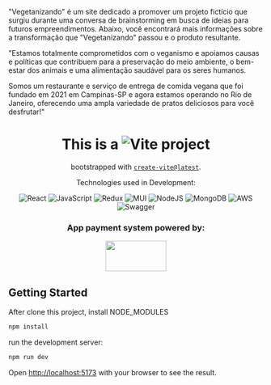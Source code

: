 "Vegetanizando" é um site dedicado a promover um projeto fictício que surgiu durante uma conversa de brainstorming em busca de ideias para futuros empreendimentos. Abaixo, você encontrará mais informações sobre a transformação que "Vegetanizando" passou e o produto resultante.

"Estamos totalmente comprometidos com o veganismo e apoiamos causas e políticas que contribuem para a preservação do meio ambiente, o bem-estar dos animais e uma alimentação saudável para os seres humanos.

Somos um restaurante e serviço de entrega de comida vegana que foi fundado em 2021 em Campinas-SP e agora estamos operando no Rio de Janeiro, oferecendo uma ampla variedade de pratos deliciosos para você desfrutar!"

<div align="center">
  
# This is a ![Vite](https://img.shields.io/badge/vite-%23646CFF.svg?style=for-the-badge&logo=vite&logoColor=white) project 

bootstrapped with [`create-vite@latest`](https://github.com/vitejs/vite).

Technologies used in Development:

![React](https://img.shields.io/badge/react-%2320232a.svg?style=for-the-badge&logo=react&logoColor=%2361DAFB)
![JavaScript](https://img.shields.io/badge/javascript-%23323330.svg?style=for-the-badge&logo=javascript&logoColor=%23F7DF1E)
![Redux](https://img.shields.io/badge/redux-%23593d88.svg?style=for-the-badge&logo=redux&logoColor=white)
![MUI](https://img.shields.io/badge/MUI-%230081CB.svg?style=for-the-badge&logo=mui&logoColor=white)
![NodeJS](https://img.shields.io/badge/node.js-6DA55F?style=for-the-badge&logo=node.js&logoColor=white)
![MongoDB](https://img.shields.io/badge/MongoDB-%234ea94b.svg?style=for-the-badge&logo=mongodb&logoColor=white)
![AWS](https://img.shields.io/badge/AWS-%23FF9900.svg?style=for-the-badge&logo=amazon-aws&logoColor=white)
![Swagger](https://img.shields.io/badge/-Swagger-%23Clojure?style=for-the-badge&logo=swagger&logoColor=white)

### App payment system powered by:

<img src="https://i.pinimg.com/originals/8f/c6/a2/8fc6a20dd42803d99e5f782d03916991.gif" width="120" height="60" style="object-fit: cover;"/>

</div>


## Getting Started

After clone this project, install NODE_MODULES
```bash
npm install
```

run the development server:

```bash
npm run dev
```

Open [http://localhost:5173](http://localhost:5173) with your browser to see the result.

